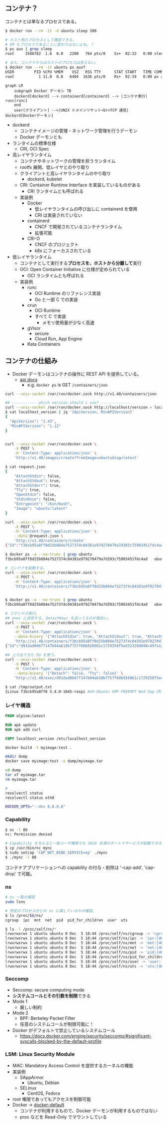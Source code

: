 ## コンテナ？

コンテナとは単なるプロセスである。

``` sh
$ docker run --rm -it -d ubuntu sleep 100

# ホスト側のプロセスとして確認できる。
# VM もプロセスであることに変わりはないよね。？
$ ps aux | grep sleep
root     3586782  1.6  0.0   2200   764 pts/0    Ss+  02:32   0:00 sleep 100

# また、コンテナからはホストのプロセスは見えない。
$ docker run --rm -it ubuntu ps auxf
USER         PID %CPU %MEM    VSZ   RSS TTY      STAT START   TIME COMMAND
root           1 11.0  0.0   6404  1636 pts/0    Rs+  02:34   0:00 ps auxf
```

``` mermaid
graph LR
    subgraph Docker デーモン TB
    dockerd[dockerd] --> containerd[containerd] --> |コンテナ実行| runc[runc]
    end
    user[クライアント] -->|UNIX ドメインソケット<br>TCP 通信| dockerd[Dockerデーモン]
```

- dockerd
  - コンテナイメージの管理・ネットワーク管理を行うデーモン
  - Docker デーモンとも
- ランタイムの標準仕様
  - CRI, OCI Spec
- 高レイヤランタイム
  - コンテナやネットワークの管理を担うランタイム
  - rootfs 展開、低レイヤとのやり取り
  - クライアントと高レイヤランタイムのやり取り
    - dockerd, kubelet
  - CRI: Container Runtime Interface を実装しているものがある
    - CRI ランタイムとも呼ばれる
  - 実装例
    - Docker
      - 低レイヤランタイムの呼び出しに containerd を使用
      - CRI は実装されていない
    - containerd
      - CNCF で開発されているコンテナランタイム
      - 拡張可能
    - CRI-O
      - CNCF のプロジェクト
      - k8s にフォーカスされている
- 低レイヤランタイム
  - コンテナとして実行する**プロセスを、ホストから分離して**実行
  - OCI: Open Container Initiative に仕様が定められている
    - OCI ランタイムとも呼ばれる
  - 実装例
    - runc
      - OCI Runtime のリファレンス実装
      - Go と一部 C での実装
    - crun
      - OCI Runtime
      - すべて C で実装
        - メモリ使用量が少なく高速
    - gVisor
      - secure
      - Cloud Run, App Engine
    - Kata Containers

## コンテナの仕組み

- Docker デーモンはコンテナの操作に REST API を提供している。
  - [api docs](https://docs.docker.com/engine/api/v1.42/)
    - e.g. `docker ps` is GET `/containers/json`

``` sh
curl --unix-socket /var/run/docker.sock http://v1.40/containers/json

## ----------- which version should i use? -------------
curl --unix-socket /var/run/docker.sock http://localhost/version > localhost_version
$ cat localhost_version | jq '{ApiVersion, MinAPIVersion}'
{
  "ApiVersion": "1.43",
  "MinAPIVersion": "1.12"
}


curl --unix-socket /var/run/docker.sock \
    -X POST \
    -H 'Content-Type: application/json' \
    'http://v1.40/images/create?fromImage=ubuntu&tag=latest'

$ cat request.json
{
    "AttachStdin": false,
    "AttachStdout": true,
    "AttachStderr": true,
    "Tty": true,
    "OpenStdin": false,
    "StdinOnce": false,
    "Entrypoint": "/bin/bash",
    "Image": "ubuntu:latest"
}

curl --unix-socket /var/run/docker.sock \
    -X POST \
    -H 'Content-Type: application/json' \
    --data @request.json \
    'http://v1.40/containers/create'
{"Id":"f3bcb95a8ff8d25b084e7527374c04381e979270479a7d393c75903451fdc4ad","Warnings":[]}

$ docker ps -a --no-trunc | grep ubuntu
f3bcb95a8ff8d25b084e7527374c04381e979270479a7d393c75903451fdc4ad   ubuntu:latest   "/bin/bash"   29 seconds ago   Created

# コンテナを起動する。
curl --unix-socket /var/run/docker.sock \
    -X POST \
    -H 'Content-Type: application/json' \
    'http://v1.40/containers/f3bcb95a8ff8d25b084e7527374c04381e979270479a7d393c75903451fdc4ad/start'


$ docker ps -a --no-trunc | grep ubuntu
f3bcb95a8ff8d25b084e7527374c04381e979270479a7d393c75903451fdc4ad   ubuntu:latest   "/bin/bash"   4 minutes ago   Up 20 seconds

# コマンドの実行。
## exec に送信する, DetachKeys を送ってるのが面白い。
curl --unix-socket /var/run/docker.sock \
    -X POST \
    -H 'Content-Type: application/json' \
    --data-binary '{"AttachStdin": true, "AttachStdout": true, "AttachStderr": true, "Cmd": ["uname", "-a"], "DetachKeys": "ctrl-p,ctrl-q", "Tty": true}' \
    'http://v1.40/containers/f3bcb95a8ff8d25b084e7527374c04381e979270479a7d393c75903451fdc4ad/exec'
{"Id":"d91dad0667f147b04a618b7757f60b926061c1729258f5ed32320d698c49fa12"}

## 上で出てきた Id を使う。
curl --unix-socket /var/run/docker.sock \
    -X POST \
    -H 'Content-Type: application/json' \
    --data-binary '{"Detach": false, "Tty": false}' \
    'http://v1.40/exec/d91dad0667f147b04a618b7757f60b926061c1729258f5ed32320d698c49fa12/start' --output /tmp/output.txt

$ cat /tmp/output.txt
{Linux f3bcb95a8ff8 5.4.0-1045-raspi #49-Ubuntu SMP PREEMPT Wed Sep 29 17:49:16 UTC 2021 aarch64 aarch64 aarch64 GNU/Linux
```

### レイヤ構造

``` Dockerfile
FROM alpine:latest

RUN apk update
RUN apk add curl

COPY localhost_version /etc/localhost_version
```

``` sh
docker build -t myimage:test .

mkdir dump
docker save myimage:test -o dump/myimage.tar

cd dump
tar xf myimage.tar
rm myimage.tar

#
resolvectl status
resolvectl status eth0

DOCKER_OPTS="--dns 8.8.8.8"
```

### Capability

``` sh
$ nc -l 80
nc: Permission denied

# Capability を与えると一般ユーザ権限でも 1024 未満のポートでサービスが起動できる。
$ cp /usr/bin/nc mync
$ sudo setcap 'CAP_NET_BIND_SERVICE=ep' ./mync
$ ./mync -l 80
```

コンテナアプリケーションへの capability の付与・削除は '-cap-add', 'cap-drop' で可能。

### ns

``` sh
# ns 一覧の確認
sudo lsns

# 特定のプロセスがどの ns に属しているかの確認。
$ ls /proc/$$/ns/
cgroup  ipc  mnt  net  pid  pid_for_children  user  uts

$ ls -l /proc/self/ns/*
lrwxrwxrwx 1 ubuntu ubuntu 0 Dec  5 18:44 /proc/self/ns/cgroup -> 'cgroup:[4026531835]'
lrwxrwxrwx 1 ubuntu ubuntu 0 Dec  5 18:44 /proc/self/ns/ipc -> 'ipc:[4026531839]'
lrwxrwxrwx 1 ubuntu ubuntu 0 Dec  5 18:44 /proc/self/ns/mnt -> 'mnt:[4026531840]'
lrwxrwxrwx 1 ubuntu ubuntu 0 Dec  5 18:44 /proc/self/ns/net -> 'net:[4026531905]'
lrwxrwxrwx 1 ubuntu ubuntu 0 Dec  5 18:44 /proc/self/ns/pid -> 'pid:[4026531836]'
lrwxrwxrwx 1 ubuntu ubuntu 0 Dec  5 18:44 /proc/self/ns/pid_for_children -> 'pid:[4026531836]'
lrwxrwxrwx 1 ubuntu ubuntu 0 Dec  5 18:44 /proc/self/ns/user -> 'user:[4026531837]'
lrwxrwxrwx 1 ubuntu ubuntu 0 Dec  5 18:44 /proc/self/ns/uts -> 'uts:[4026531838]'
```

### Seccomp

- Seccomp: secure computing mode
- **システムコールとその引数を制限**できる
- Mode 1
  - 厳しい制約
- Mode 2
  - BPF: Berkeley Packet Filter
  - 任意のシステムコールが制限可能に！
- Docker がデフォルトで禁止しているシステムコール
  - https://docs.docker.com/engine/security/seccomp/#significant-syscalls-blocked-by-the-default-profile

### LSM: Linux Security Module

- MAC: Mandatory Access Control を提供するカーネルの機能
- 実装例
  - SAppArmor
    - Ubuntu, Debian
  - SELinux
    - CentOS, Fedora
- root 権限であってもアクセスを制御可能
- Docker -> [docker-default](https://matsuand.github.io/docs.docker.jp.onthefly/engine/security/apparmor/)
  - コンテナが利用するもので、Docker デーモンが利用するものではない
  - proc などを Read-Only でマウントしている

